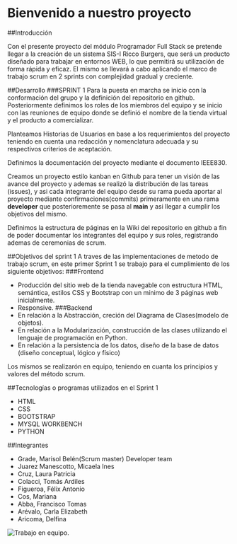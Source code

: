 # Bienvenido a nuestro proyecto
##Introducción

Con el presente proyecto del módulo Programador Full Stack se pretende llegar a la creación de un sistema SIS-I Ricco Burgers, que será un producto diseñado para trabajar en entornos WEB, lo que permitirá su utilización de forma rápida y eficaz. 
El mismo se llevará a cabo aplicando el marco de trabajo scrum en 2 sprints con complejidad gradual y creciente.

##Desarrollo
###SPRINT 1
Para la puesta en marcha se inicio con la conformación del grupo y la definición del repositorio en github. Posteriormente definimos los roles de los miembros del equipo y se inicio con las reuniones de equipo donde se definió el nombre de la tienda virtual y el producto a comercializar.

Planteamos Historias de Usuarios en base a los requerimientos del proyecto teniendo en cuenta una redacción y nomenclatura adecuada y su respectivos criterios de aceptación.  

Definimos la documentación del proyecto mediante el documento IEEE830.

Creamos un proyecto estilo kanban en Github para tener un visión de las avance del proyecto y ademas se realizó la distribución de las tareas (issues), y asi cada integrante del equipo desde su rama pueda aportar al proyecto mediante confirmaciones(commits) primeramente en una rama **developer** que posterioremente se pasa al **main** y asi llegar a cumplir los objetivos del mismo.

Definimos la estructura de páginas en la Wiki del repositorio en github a fin de poder documentar los integrantes del equipo y sus roles, registrando ademas de ceremonias de scrum.


##Objetivos del sprint 1
A traves de las implementaciones de metodo de trabajo scrum, en este primer Sprint 1 se trabajo para el cumplimiento de los siguiente objetivos:
###Frontend
+ Producción del sitio web de la tienda navegable con estructura HTML, semántica, estilos CSS y Bootstrap con un mínimo de 3 páginas web inicialmente.
+ Responsive.
###Backend
+ En relación a la Abstracción, creción del Diagrama de Clases(modelo de objetos). 
+ En relación a la Modularización, construcción de las clases utilizando el lenguaje de programación en Python.
+ En relación a la persistencia de los datos, diseño de la base de datos (diseño conceptual, lógico y físico)

Los mismos se realizarón en equipo, teniendo en cuanta los principios y valores del método scrum.

##Tecnologías o programas utilizados en el Sprint 1
+ HTML
+ CSS
+ BOOTSTRAP
+ MYSQL WORKBENCH
+ PYTHON

##Integrantes
+ Grade, Marisol Belén(Scrum master) Developer team
+ Juarez Manescotto, Micaela Ines 
+ Cruz, Laura Patricia 
+ Colacci, Tomás Ardiles 
+ Figueroa, Félix Antonio 
+ Cos, Mariana
+ Abba, Francisco Tomas
+ Arévalo, Carla Elizabeth
+ Aricoma, Delfina

![Trabajo en equipo.](https://img.freepik.com/vetores-gratis/tecnologia-hackathon-com-designer-grafico-e-desenvolvedores-de-programadores-de-computador_88138-900.jpg)


